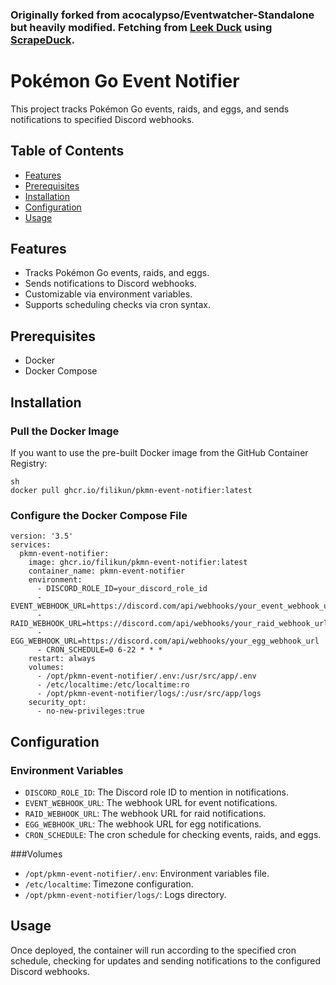 ### Originally forked from acocalypso/Eventwatcher-Standalone but heavily modified. Fetching from [Leek Duck](https://leekduck.com/) using [ScrapeDuck](https://raw.githubusercontent.com/bigfoott/ScrapedDuck/data/events.json).

# Pokémon Go Event Notifier

This project tracks Pokémon Go events, raids, and eggs, and sends notifications to specified Discord webhooks.

## Table of Contents

- [Features](#features)
- [Prerequisites](#prerequisites)
- [Installation](#installation)
- [Configuration](#configuration)
- [Usage](#usage)

## Features

- Tracks Pokémon Go events, raids, and eggs.
- Sends notifications to Discord webhooks.
- Customizable via environment variables.
- Supports scheduling checks via cron syntax.

## Prerequisites

- Docker
- Docker Compose

## Installation

### Pull the Docker Image

If you want to use the pre-built Docker image from the GitHub Container Registry:
```
sh
docker pull ghcr.io/filikun/pkmn-event-notifier:latest
```
### Configure the Docker Compose File
```
version: '3.5'
services:
  pkmn-event-notifier:
    image: ghcr.io/filikun/pkmn-event-notifier:latest
    container_name: pkmn-event-notifier
    environment:
      - DISCORD_ROLE_ID=your_discord_role_id
      - EVENT_WEBHOOK_URL=https://discord.com/api/webhooks/your_event_webhook_url
      - RAID_WEBHOOK_URL=https://discord.com/api/webhooks/your_raid_webhook_url
      - EGG_WEBHOOK_URL=https://discord.com/api/webhooks/your_egg_webhook_url
      - CRON_SCHEDULE=0 6-22 * * *
    restart: always
    volumes:
      - /opt/pkmn-event-notifier/.env:/usr/src/app/.env
      - /etc/localtime:/etc/localtime:ro
      - /opt/pkmn-event-notifier/logs/:/usr/src/app/logs
    security_opt:
      - no-new-privileges:true
```
## Configuration

### Environment Variables
- `DISCORD_ROLE_ID`: The Discord role ID to mention in notifications.
- `EVENT_WEBHOOK_URL`: The webhook URL for event notifications.
- `RAID_WEBHOOK_URL`: The webhook URL for raid notifications.
- `EGG_WEBHOOK_URL`: The webhook URL for egg notifications.
- `CRON_SCHEDULE`: The cron schedule for checking events, raids, and eggs.

###Volumes
- `/opt/pkmn-event-notifier/.env`: Environment variables file.
- `/etc/localtime`: Timezone configuration.
- `/opt/pkmn-event-notifier/logs/`: Logs directory.


## Usage

Once deployed, the container will run according to the specified cron schedule, checking for updates and sending notifications to the configured Discord webhooks.


